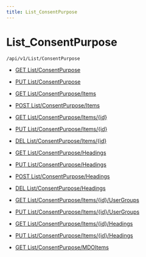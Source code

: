 ```yaml
---
title: List_ConsentPurpose
---
```


# List_ConsentPurpose

```http
/api/v1/List/ConsentPurpose
```




* [GET List/ConsentPurpose](v1ConsentPurposeList_GetListDefinition.md)

* [PUT List/ConsentPurpose](v1ConsentPurposeList_SetListDefinition.md)

* [GET List/ConsentPurpose/Items](v1ConsentPurposeList_GetAllConsentPurpose.md)

* [POST List/ConsentPurpose/Items](v1ConsentPurposeList_PostConsentPurpose.md)

* [GET List/ConsentPurpose/Items/{id}](v1ConsentPurposeList_GetConsentPurpose.md)

* [PUT List/ConsentPurpose/Items/{id}](v1ConsentPurposeList_PutConsentPurpose.md)

* [DEL List/ConsentPurpose/Items/{id}](v1ConsentPurposeList_DeleteConsentPurpose.md)

* [GET List/ConsentPurpose/Headings](v1ConsentPurposeList_GetConsentPurposeHeadings.md)

* [PUT List/ConsentPurpose/Headings](v1ConsentPurposeList_PutConsentPurposeHeadings.md)

* [POST List/ConsentPurpose/Headings](v1ConsentPurposeList_PostConsentPurposeHeading.md)

* [DEL List/ConsentPurpose/Headings](v1ConsentPurposeList_DeleteConsentPurposeHeadings.md)

* [GET List/ConsentPurpose/Items/{id}/UserGroups](v1ConsentPurposeList_GetConsentPurposeUserGroupsForListItem.md)

* [PUT List/ConsentPurpose/Items/{id}/UserGroups](v1ConsentPurposeList_PutConsentPurposeUserGroupsForListItem.md)

* [GET List/ConsentPurpose/Items/{id}/Headings](v1ConsentPurposeList_GetConsentPurposeHeadingsForListItem.md)

* [PUT List/ConsentPurpose/Items/{id}/Headings](v1ConsentPurposeList_PutConsentPurposeHeadingsForListItem.md)

* [GET List/ConsentPurpose/MDOItems](v1ConsentPurposeList_GetMDOList.md)
